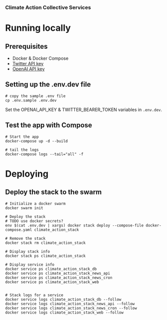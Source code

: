 ### Climate Action Collective Services

# Running locally
## Prerequisites
- Docker & Docker Compose
- [Twitter API key](https://developer.twitter.com/en/docs/authentication/oauth-2-0/bearer-tokens)
- [OpenAI API key](https://openai.com/api/)

## Setting up the .env.dev file
```
# copy the sample .env file 
cp .env.sample .env.dev
```
Set the OPENAI_API_KEY & TWITTER_BEARER_TOKEN variables in `.env.dev`.

## Test the app with Compose
```
# Start the app
docker-compose up -d --build

# tail the logs
docker-compose logs --tail="all" -f
```

# Deploying
## Deploy the stack to the swarm
```
# Initialize a docker swarm
docker swarm init 

# Deploy the stack
# TODO use docker secrets?
env $(cat .env.dev | xargs) docker stack deploy --compose-file docker-compose.yaml climate_action_stack 

# Remove the stack
docker stack rm climate_action_stack

# Display stack info
docker stack ps climate_action_stack

# Display service info
docker service ps climate_action_stack_db
docker service ps climate_action_stack_news_api
docker service ps climate_action_stack_news_cron
docker service ps climate_action_stack_web


# Stack logs for a service
docker service logs climate_action_stack_db --follow
docker service logs climate_action_stack_news_api --follow
docker service logs climate_action_stack_news_cron --follow
docker service logs climate_action_stack_web --follow

```
